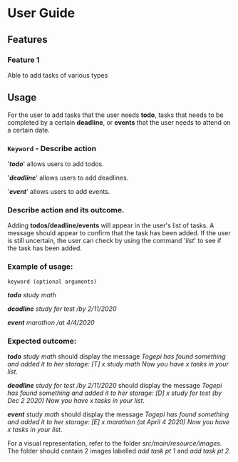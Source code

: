 # User Guide

## Features 

### Feature 1 
Able to add tasks of various types 

## Usage
For the user to add tasks that the user needs **todo**, tasks that needs to be completed by a certain **deadline**, or **events** that the user needs to attend on a certain date. 

### `Keyword` - Describe action
'***todo***' allows users to add todos. 

'***deadline***' allows users to add deadlines.

'***event***' allows users to add events.

### Describe action and its outcome.
Adding **todos/deadline/events** will appear in the user's list of tasks. A message should appear to confirm that the task has been added. If the user is still uncertain, the user can check by using the command '*list*' to see if the task has been added. 

### Example of usage: 
`keyword (optional arguments)`

***todo** study math*

***deadline** study for test /by 2/11/2020*

***event** marathon /at 4/4/2020*

### Expected outcome:
***todo** study math* should display the message *Togepi has found something and added it to her storage: [T] x study math Now you have x tasks in your list*.

***deadline** study for test /by 2/11/2020* should display the message *Togepi has found something and added it to her storage: [D] x study for test (by Dec 2 2020) Now you have x tasks in your list*.

***event** study math* should display the message *Togepi has found something and added it to her storage: [E] x marathon (at April 4 2020) Now you have x tasks in your list*.

For a visual representation, refer to the folder *src/main/resource/images*. The folder should contain 2 images labelled *add task pt 1* and *add task pt 2*. 
